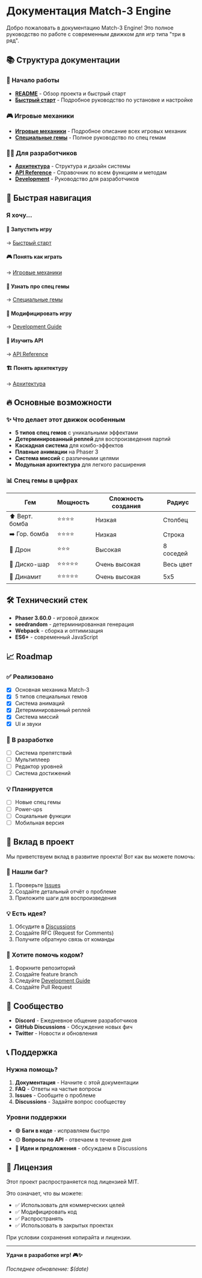 # Документация Match-3 Engine

Добро пожаловать в документацию Match-3 Engine! Это полное руководство по работе с современным движком для игр типа "три в ряд".

## 📚 Структура документации

### 🚀 Начало работы
- **[README](README.md)** - Обзор проекта и быстрый старт
- **[Быстрый старт](GETTING_STARTED.md)** - Подробное руководство по установке и настройке

### 🎮 Игровые механики
- **[Игровые механики](GAME_MECHANICS.md)** - Подробное описание всех игровых механик
- **[Специальные гемы](SPECIAL_GEMS.md)** - Полное руководство по спец гемам

### 👨‍💻 Для разработчиков
- **[Архитектура](ARCHITECTURE.md)** - Структура и дизайн системы
- **[API Reference](API_REFERENCE.md)** - Справочник по всем функциям и методам
- **[Development](DEVELOPMENT.md)** - Руководство для разработчиков

## 🎯 Быстрая навигация

### Я хочу...

#### 🏁 Запустить игру
→ [Быстрый старт](GETTING_STARTED.md#установка)

#### 🎮 Понять как играть
→ [Игровые механики](GAME_MECHANICS.md#основные-принципы)

#### 💎 Узнать про спец гемы
→ [Специальные гемы](SPECIAL_GEMS.md)

#### 🔧 Модифицировать игру
→ [Development Guide](DEVELOPMENT.md#добавление-новых-фич)

#### 📖 Изучить API
→ [API Reference](API_REFERENCE.md)

#### 🏗️ Понять архитектуру
→ [Архитектура](ARCHITECTURE.md)

## 🔥 Основные возможности

### ✨ Что делает этот движок особенным

- **5 типов спец гемов** с уникальными эффектами
- **Детерминированный реплей** для воспроизведения партий
- **Каскадная система** для комбо-эффектов
- **Плавные анимации** на Phaser 3
- **Система миссий** с различными целями
- **Модульная архитектура** для легкого расширения

### 📊 Спец гемы в цифрах

| Гем | Мощность | Сложность создания | Радиус |
|-----|----------|-------------------|---------|
| ⬆️ Верт. бомба | ⭐⭐⭐⭐ | Низкая | Столбец |
| ➡️ Гор. бомба | ⭐⭐⭐⭐ | Низкая | Строка |
| 🚁 Дрон | ⭐⭐⭐ | Высокая | 8 соседей |
| 💫 Диско-шар | ⭐⭐⭐⭐⭐ | Очень высокая | Весь цвет |
| 🧨 Динамит | ⭐⭐⭐⭐⭐ | Очень высокая | 5x5 |

## 🛠️ Технический стек

- **Phaser 3.60.0** - игровой движок
- **seedrandom** - детерминированная генерация
- **Webpack** - сборка и оптимизация
- **ES6+** - современный JavaScript

## 📈 Roadmap

### ✅ Реализовано
- [x] Основная механика Match-3
- [x] 5 типов специальных гемов
- [x] Система анимаций
- [x] Детерминированный реплей
- [x] Система миссий
- [x] UI и звуки

### 🔄 В разработке
- [ ] Система препятствий
- [ ] Мультиплеер
- [ ] Редактор уровней
- [ ] Система достижений

### 💡 Планируется
- [ ] Новые спец гемы
- [ ] Power-ups
- [ ] Социальные функции
- [ ] Мобильная версия

## 🤝 Вклад в проект

Мы приветствуем вклад в развитие проекта! Вот как вы можете помочь:

### 🐛 Нашли баг?
1. Проверьте [Issues](https://github.com/your-repo/issues)
2. Создайте детальный отчёт о проблеме
3. Приложите шаги для воспроизведения

### 💡 Есть идея?
1. Обсудите в [Discussions](https://github.com/your-repo/discussions)
2. Создайте RFC (Request for Comments)
3. Получите обратную связь от команды

### 🔧 Хотите помочь кодом?
1. Форкните репозиторий
2. Создайте feature branch
3. Следуйте [Development Guide](DEVELOPMENT.md)
4. Создайте Pull Request

## 💬 Сообщество

- **Discord** - Ежедневное общение разработчиков
- **GitHub Discussions** - Обсуждение новых фич
- **Twitter** - Новости и обновления

## 📞 Поддержка

### Нужна помощь?

1. **Документация** - Начните с этой документации
2. **FAQ** - Ответы на частые вопросы
3. **Issues** - Сообщите о проблеме
4. **Discussions** - Задайте вопрос сообществу

### Уровни поддержки

- 🟢 **Баги в коде** - исправляем быстро
- 🟡 **Вопросы по API** - отвечаем в течение дня
- 🔵 **Идеи и предложения** - обсуждаем в Discussions

## 📝 Лицензия

Этот проект распространяется под лицензией MIT. 

Это означает, что вы можете:
- ✅ Использовать для коммерческих целей
- ✅ Модифицировать код
- ✅ Распространять
- ✅ Использовать в закрытых проектах

При условии сохранения копирайта и лицензии.

---

**Удачи в разработке игр! 🎮✨**

*Последнее обновление: $(date)* 